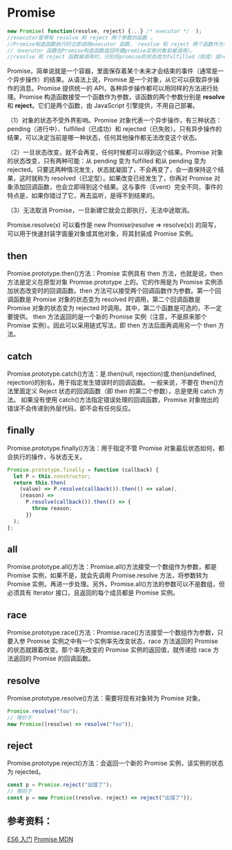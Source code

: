 # Promise

```js
new Promise( function(resolve, reject) {...} /* executor */  );
//executor是带有 resolve 和 reject 两个参数的函数 。
//Promise构造函数执行时立即调用executor 函数， resolve 和 reject 两个函数作为参数传递给executor
//（executor 函数在Promise构造函数返回所建promise实例对象前被调用）。
//resolve 和 reject 函数被调用时，分别将promise的状态改为fulfilled（完成）或rejected（失败）。
```

Promise，简单说就是一个容器，里面保存着某个未来才会结束的事件（通常是一个异步操作）的结果。从语法上说，Promise 是一个对象，从它可以获取异步操作的消息。Promise 提供统一的 API，各种异步操作都可以用同样的方法进行处理。Promise 构造函数接受一个函数作为参数，该函数的两个参数分别是 **resolve** 和 **reject**。它们是两个函数，由 JavaScript 引擎提供，不用自己部署。

（1）对象的状态不受外界影响。Promise 对象代表一个异步操作，有三种状态：pending（进行中）、fulfilled（已成功）和 rejected（已失败）。只有异步操作的结果，可以决定当前是哪一种状态，任何其他操作都无法改变这个状态。

（2）一旦状态改变，就不会再变，任何时候都可以得到这个结果。Promise 对象的状态改变，只有两种可能：从 pending 变为 fulfilled 和从 pending 变为 rejected。只要这两种情况发生，状态就凝固了，不会再变了，会一直保持这个结果，这时就称为 resolved（已定型）。如果改变已经发生了，你再对 Promise 对象添加回调函数，也会立即得到这个结果。这与事件（Event）完全不同，事件的特点是，如果你错过了它，再去监听，是得不到结果的。

（3）无法取消 Promise，一旦新建它就会立即执行，无法中途取消。

Promise.resolve(x) 可以看作是 new Promise(resolve => resolve(x)) 的简写，可以用于快速封装字面量对象或其他对象，将其封装成 Promise 实例。

## then

Promise.prototype.then()方法：Promise 实例具有 then 方法，也就是说，then 方法是定义在原型对象 Promise.prototype 上的。它的作用是为 Promise 实例添加状态改变时的回调函数。then 方法可以接受两个回调函数作为参数。第一个回调函数是 Promise 对象的状态变为 resolved 时调用，第二个回调函数是 Promise 对象的状态变为 rejected 时调用。其中，第二个函数是可选的，不一定要提供。
then 方法返回的是一个新的 Promise 实例（注意，不是原来那个 Promise 实例）。因此可以采用链式写法，即 then 方法后面再调用另一个 then 方法。

## catch

Promise.prototype.catch()方法：是.then(null, rejection)或.then(undefined, rejection)的别名，用于指定发生错误时的回调函数。
一般来说，不要在 then()方法里面定义 Reject 状态的回调函数（即 then 的第二个参数），总是使用 catch 方法。
如果没有使用 catch()方法指定错误处理的回调函数，Promise 对象抛出的错误不会传递到外层代码，即不会有任何反应。

## finally

Promise.prototype.finally()方法：用于指定不管 Promise 对象最后状态如何，都会执行的操作，与状态无关。

```js
Promise.prototype.finally = function (callback) {
  let P = this.constructor;
  return this.then(
    (value) => P.resolve(callback()).then(() => value),
    (reason) =>
      P.resolve(callback()).then(() => {
        throw reason;
      })
  );
};
```

## all

Promise.prototype.all()方法：Promise.all()方法接受一个数组作为参数，都是 Promise 实例，如果不是，就会先调用 Promise.resolve 方法，将参数转为 Promise 实例，再进一步处理。另外，Promise.all()方法的参数可以不是数组，但必须具有 Iterator 接口，且返回的每个成员都是 Promise 实例。

## race

Promise.prototype.race()方法：Promise.race()方法接受一个数组作为参数，只要入参 Promise 实例之中有一个实例率先改变状态，race 方法返回的 Promise 的状态就跟着改变。那个率先改变的 Promise 实例的返回值，就传递给 race 方法返回的 Promise 的回调函数。

## resolve

Promise.prototype.resolve()方法：需要将现有对象转为 Promise 对象。

```js
Promise.resolve("foo");
// 等价于
new Promise((resolve) => resolve("foo"));
```

## reject

Promise.prototype.reject()方法：会返回一个新的 Promise 实例，该实例的状态为 rejected。

```js
const p = Promise.reject("出错了");
// 等同于
const p = new Promise((resolve, reject) => reject("出错了"));
```

## 参考资料：

[ES6 入门](https://es6.ruanyifeng.com/?search=map%28parseInt%29&x=0&y=0#docs/promise)
[Promise MDN](https://developer.mozilla.org/zh-CN/docs/Web/JavaScript/Reference/Global_Objects/Promise)
